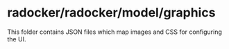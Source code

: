 # radocker/radocker/model/graphics

This folder contains JSON files which map images and CSS for configuring the UI. 